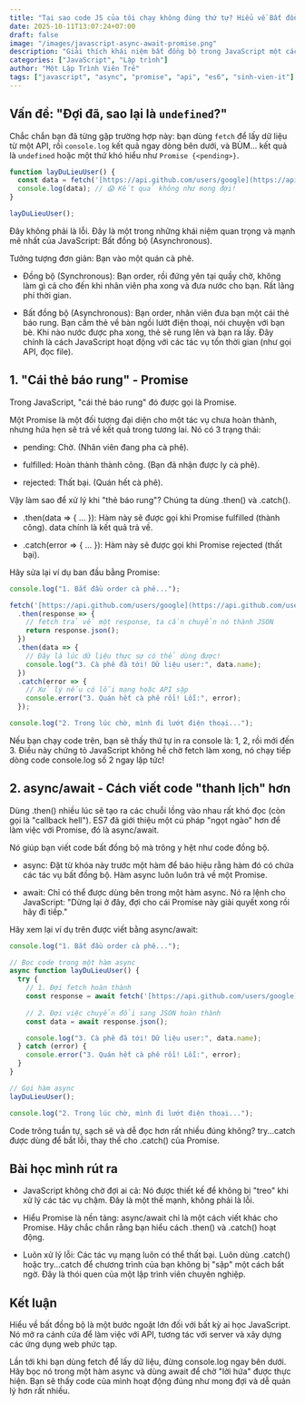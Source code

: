 ```yaml
---
title: "Tại sao code JS của tôi chạy không đúng thứ tự? Hiểu về Bất đồng bộ, Promise và async/await"
date: 2025-10-11T13:07:24+07:00
draft: false
image: "/images/javascript-async-await-promise.png"
description: "Giải thích khái niệm bất đồng bộ trong JavaScript một cách dễ hiểu cho sinh viên. Học cách sử dụng Promise và async/await để xử lý tác vụ tốn thời gian như gọi API."
categories: ["JavaScript", "Lập trình"]
author: "Một Lập Trình Viên Trẻ"
tags: ["javascript", "async", "promise", "api", "es6", "sinh-vien-it"]
---
```


## Vấn đề: "Đợi đã, sao lại là `undefined`?"

Chắc chắn bạn đã từng gặp trường hợp này: bạn dùng `fetch` để lấy dữ liệu từ một API, rồi `console.log` kết quả ngay dòng bên dưới, và BÙM... kết quả là `undefined` hoặc một thứ khó hiểu như `Promise {<pending>}`.

```javascript
function layDuLieuUser() {
  const data = fetch('[https://api.github.com/users/google](https://api.github.com/users/google)'); // Lấy dữ liệu user Google
  console.log(data); // 😱 Kết quả không như mong đợi!
}

layDuLieuUser();
```

Đây không phải là lỗi. Đây là một trong những khái niệm quan trọng và mạnh mẽ nhất của JavaScript: Bất đồng bộ (Asynchronous).

Tưởng tượng đơn giản: Bạn vào một quán cà phê.

- Đồng bộ (Synchronous): Bạn order, rồi đứng yên tại quầy chờ, không làm gì cả cho đến khi nhân viên pha xong và đưa nước cho bạn. Rất lãng phí thời gian.

- Bất đồng bộ (Asynchronous): Bạn order, nhân viên đưa bạn một cái thẻ báo rung. Bạn cầm thẻ về bàn ngồi lướt điện thoại, nói chuyện với bạn bè. Khi nào nước được pha xong, thẻ sẽ rung lên và bạn ra lấy. Đây chính là cách JavaScript hoạt động với các tác vụ tốn thời gian (như gọi API, đọc file).

## 1. "Cái thẻ báo rung" - Promise
Trong JavaScript, "cái thẻ báo rung" đó được gọi là Promise.

Một Promise là một đối tượng đại diện cho một tác vụ chưa hoàn thành, nhưng hứa hẹn sẽ trả về kết quả trong tương lai. Nó có 3 trạng thái:

- pending: Chờ. (Nhân viên đang pha cà phê).

- fulfilled: Hoàn thành thành công. (Bạn đã nhận được ly cà phê).

- rejected: Thất bại. (Quán hết cà phê).

Vậy làm sao để xử lý khi "thẻ báo rung"? Chúng ta dùng .then() và .catch().

- .then(data => { ... }): Hàm này sẽ được gọi khi Promise fulfilled (thành công). data chính là kết quả trả về.

- .catch(error => { ... }): Hàm này sẽ được gọi khi Promise rejected (thất bại).

Hãy sửa lại ví dụ ban đầu bằng Promise:
```javascript
console.log("1. Bắt đầu order cà phê...");

fetch('[https://api.github.com/users/google](https://api.github.com/users/google)')
  .then(response => {
    // fetch trả về một response, ta cần chuyển nó thành JSON
    return response.json();
  })
  .then(data => {
    // Đây là lúc dữ liệu thực sự có thể dùng được!
    console.log("3. Cà phê đã tới! Dữ liệu user:", data.name);
  })
  .catch(error => {
    // Xử lý nếu có lỗi mạng hoặc API sập
    console.error("3. Quán hết cà phê rồi! Lỗi:", error);
  });

console.log("2. Trong lúc chờ, mình đi lướt điện thoại...");
```

Nếu bạn chạy code trên, bạn sẽ thấy thứ tự in ra console là: 1, 2, rồi mới đến 3. Điều này chứng tỏ JavaScript không hề chờ fetch làm xong, nó chạy tiếp dòng code console.log số 2 ngay lập tức!

## 2. async/await - Cách viết code "thanh lịch" hơn
Dùng .then() nhiều lúc sẽ tạo ra các chuỗi lồng vào nhau rất khó đọc (còn gọi là "callback hell"). ES7 đã giới thiệu một cú pháp "ngọt ngào" hơn để làm việc với Promise, đó là async/await.

Nó giúp bạn viết code bất đồng bộ mà trông y hệt như code đồng bộ.

- async: Đặt từ khóa này trước một hàm để báo hiệu rằng hàm đó có chứa các tác vụ bất đồng bộ. Hàm async luôn luôn trả về một Promise.

- await: Chỉ có thể được dùng bên trong một hàm async. Nó ra lệnh cho JavaScript: "Dừng lại ở đây, đợi cho cái Promise này giải quyết xong rồi hãy đi tiếp."

Hãy xem lại ví dụ trên được viết bằng async/await:
```javascript
console.log("1. Bắt đầu order cà phê...");

// Bọc code trong một hàm async
async function layDuLieuUser() {
  try {
    // 1. Đợi fetch hoàn thành
    const response = await fetch('[https://api.github.com/users/google](https://api.github.com/users/google)');
    
    // 2. Đợi việc chuyển đổi sang JSON hoàn thành
    const data = await response.json();

    console.log("3. Cà phê đã tới! Dữ liệu user:", data.name);
  } catch (error) {
    console.error("3. Quán hết cà phê rồi! Lỗi:", error);
  }
}

// Gọi hàm async
layDuLieuUser();

console.log("2. Trong lúc chờ, mình đi lướt điện thoại...");
```

Code trông tuần tự, sạch sẽ và dễ đọc hơn rất nhiều đúng không? try...catch được dùng để bắt lỗi, thay thế cho .catch() của Promise.

## Bài học mình rút ra
- JavaScript không chờ đợi ai cả: Nó được thiết kế để không bị "treo" khi xử lý các tác vụ chậm. Đây là một thế mạnh, không phải là lỗi.

- Hiểu Promise là nền tảng: async/await chỉ là một cách viết khác cho Promise. Hãy chắc chắn rằng bạn hiểu cách .then() và .catch() hoạt động.

- Luôn xử lý lỗi: Các tác vụ mạng luôn có thể thất bại. Luôn dùng .catch() hoặc try...catch để chương trình của bạn không bị "sập" một cách bất ngờ. Đây là thói quen của một lập trình viên chuyên nghiệp.

## Kết luận
Hiểu về bất đồng bộ là một bước ngoặt lớn đối với bất kỳ ai học JavaScript. Nó mở ra cánh cửa để làm việc với API, tương tác với server và xây dựng các ứng dụng web phức tạp.

Lần tới khi bạn dùng fetch để lấy dữ liệu, đừng console.log ngay bên dưới. Hãy bọc nó trong một hàm async và dùng await để chờ "lời hứa" được thực hiện. Bạn sẽ thấy code của mình hoạt động đúng như mong đợi và dễ quản lý hơn rất nhiều.